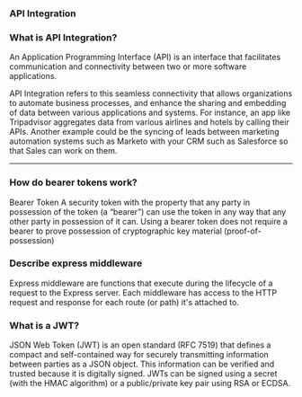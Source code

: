 ### API Integration

### What is API Integration?

An Application Programming Interface (API) is an interface that facilitates communication and connectivity between two or more software applications. 

API Integration refers to this seamless connectivity that allows organizations to automate business processes, and enhance the sharing and embedding of data between various applications and systems. For instance, an app like Tripadvisor aggregates data from various airlines and hotels by calling their APIs. Another example could be the syncing of leads between marketing automation systems such as Marketo with your CRM such as Salesforce so that Sales can work on them.

--------------------

### How do bearer tokens work?

Bearer Token A security token with the property that any party in possession of the token (a “bearer”) can use the token in any way that any other party in possession of it can. Using a bearer token does not require a bearer to prove possession of cryptographic key material (proof-of-possession)


### Describe express middleware
Express middleware are functions that execute during the lifecycle of a request to the Express server. Each middleware has access to the HTTP request and response for each route (or path) it's attached to.

### What is a JWT?
JSON Web Token (JWT) is an open standard (RFC 7519) that defines a compact and self-contained way for securely transmitting information between parties as a JSON object. This information can be verified and trusted because it is digitally signed. JWTs can be signed using a secret (with the HMAC algorithm) or a public/private key pair using RSA or ECDSA.
